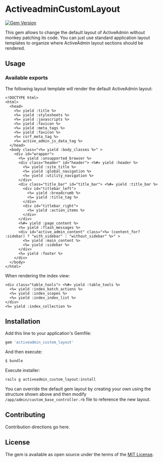 # ActiveadminCustomLayout
[![Gem Version](https://badge.fury.io/rb/activeadmin_custom_layout.svg)](https://badge.fury.io/rb/activeadmin_custom_layout)

This gem allows to change the default layout of ActiveAdmin without monkey patching its code. You can just use standard application layout templates to organize where ActiveAdmin layout sections should be rendered.

## Usage

### Available exports

The following layout template will render the default ActiveAdmin layout:

```ERB
<!DOCTYPE html>
<html>
  <head>
    <%= yield :title %>
    <%= yield :stylesheets %>
    <%= yield :javascripts %>
    <%= yield :favicon %>
    <%= yield :meta_tags %>
    <%= yield :favicon %>
    <%= csrf_meta_tag %>
    <%= active_admin_js_data_tag %>
  </head>
  <body class="<%= yield :body_classes %>" >
    <div id="wrapper">
      <%= yield :unsupported_browser %>
      <div class="header" id="header"> <%#= yield :header %>
        <%= yield :site_title %>
        <%= yield :global_navigation %>
        <%= yield :utility_navigation %>
      </div>
      <div class="title_bar" id="title_bar"> <%#= yield :title_bar %>
        <div id="titlebar_left">
          <%= yield :breadcrumb %>
          <%= yield :title_tag %>
        </div>
        <div id="titlebar_right">
          <%= yield :action_items %>
        </div>
      </div>
      <%#= yield :page_content %>
      <%= yield :flash_messages %>
      <div id="active_admin_content" class="<%= (content_for? :sidebar) ? "with_sidebar" : "without_sidebar" %>" >
        <%= yield :main_content %>
        <%= yield :sidebar %>
      </div>
      <%= yield :footer %>
    </div>
  </body>
</html>
```

When rendering the index view:
```ERB
<div class="table_tools"> <%#= yield :table_tools %>
  <%= yield :index_batch_actions %>
  <%= yield :index_scopes %>
  <%= yield :index_index_list %>
</div>
<%= yield :index_collection %>
```

## Installation
Add this line to your application's Gemfile:

```ruby
gem 'activeadmin_custom_layout'
```

And then execute:
```bash
$ bundle
```

Execute installer:
```bash
rails g activeadmin_custom_layout:install
```

You can override the default gem layout by creating your own using the structure shown above and then modify `/app/admin/custom_base_controller.rb` file to reference the new layout.

## Contributing
Contribution directions go here.

## License
The gem is available as open source under the terms of the [MIT License](http://opensource.org/licenses/MIT).
